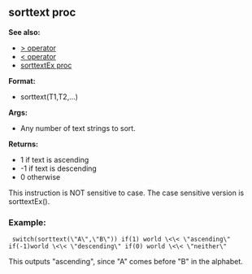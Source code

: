 ## sorttext proc
**See also:**
*   [\> operator](/operator/%3e)
*   [\< operator](/operator/%3c)
*   [sorttextEx proc](/proc/sorttextEx)
<!-- -->
**Format:**
*   sorttext(T1,T2,\...)
<!-- -->
**Args:**
*   Any number of text strings to sort.
<!-- -->
**Returns:**
*   1 if text is ascending
*   -1 if text is descending
*   0 otherwise


This instruction is NOT sensitive to case. The case sensitive
version is sorttextEx().
### Example:

```
 switch(sorttext(\"A\",\"B\")) if(1) world \<\< \"ascending\"
if(-1)world \<\< \"descending\" if(0) world \<\< \"neither\" 
```



This outputs \"ascending\", since \"A\" comes before \"B\" in
the alphabet.